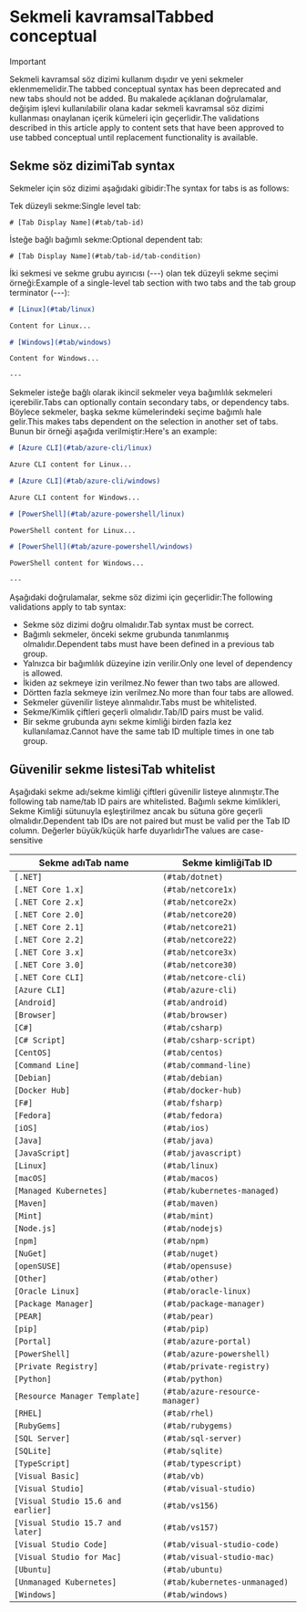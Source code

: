 # <a name="tabbed-conceptual"></a><span data-ttu-id="d0959-101">Sekmeli kavramsal</span><span class="sxs-lookup"><span data-stu-id="d0959-101">Tabbed conceptual</span></span>

> [!IMPORTANT]
> <span data-ttu-id="d0959-102">Sekmeli kavramsal söz dizimi kullanım dışıdır ve yeni sekmeler eklenmemelidir.</span><span class="sxs-lookup"><span data-stu-id="d0959-102">The tabbed conceptual syntax has been deprecated and new tabs should not be added.</span></span> <span data-ttu-id="d0959-103">Bu makalede açıklanan doğrulamalar, değişim işlevi kullanılabilir olana kadar sekmeli kavramsal söz dizimi kullanması onaylanan içerik kümeleri için geçerlidir.</span><span class="sxs-lookup"><span data-stu-id="d0959-103">The validations described in this article apply to content sets that have been approved to use tabbed conceptual until replacement functionality is available.</span></span>

## <a name="tab-syntax"></a><span data-ttu-id="d0959-104">Sekme söz dizimi</span><span class="sxs-lookup"><span data-stu-id="d0959-104">Tab syntax</span></span>

<span data-ttu-id="d0959-105">Sekmeler için söz dizimi aşağıdaki gibidir:</span><span class="sxs-lookup"><span data-stu-id="d0959-105">The syntax for tabs is as follows:</span></span>

<span data-ttu-id="d0959-106">Tek düzeyli sekme:</span><span class="sxs-lookup"><span data-stu-id="d0959-106">Single level tab:</span></span>

`# [Tab Display Name](#tab/tab-id)`

<span data-ttu-id="d0959-107">İsteğe bağlı bağımlı sekme:</span><span class="sxs-lookup"><span data-stu-id="d0959-107">Optional dependent tab:</span></span>

`# [Tab Display Name](#tab/tab-id/tab-condition)`

<span data-ttu-id="d0959-108">İki sekmesi ve sekme grubu ayırıcısı (---) olan tek düzeyli sekme seçimi örneği:</span><span class="sxs-lookup"><span data-stu-id="d0959-108">Example of a single-level tab section with two tabs and the tab group terminator (---):</span></span>

```markdown
# [Linux](#tab/linux)

Content for Linux...

# [Windows](#tab/windows)

Content for Windows...

---
```

<span data-ttu-id="d0959-109">Sekmeler isteğe bağlı olarak ikincil sekmeler veya bağımlılık sekmeleri içerebilir.</span><span class="sxs-lookup"><span data-stu-id="d0959-109">Tabs can optionally contain secondary tabs, or dependency tabs.</span></span> <span data-ttu-id="d0959-110">Böylece sekmeler, başka sekme kümelerindeki seçime bağımlı hale gelir.</span><span class="sxs-lookup"><span data-stu-id="d0959-110">This makes tabs dependent on the selection in another set of tabs.</span></span> <span data-ttu-id="d0959-111">Bunun bir örneği aşağıda verilmiştir:</span><span class="sxs-lookup"><span data-stu-id="d0959-111">Here's an example:</span></span>

```markdown
# [Azure CLI](#tab/azure-cli/linux)

Azure CLI content for Linux...

# [Azure CLI](#tab/azure-cli/windows)

Azure CLI content for Windows...

# [PowerShell](#tab/azure-powershell/linux)

PowerShell content for Linux...

# [PowerShell](#tab/azure-powershell/windows)

PowerShell content for Windows...

---
```

<span data-ttu-id="d0959-112">Aşağıdaki doğrulamalar, sekme söz dizimi için geçerlidir:</span><span class="sxs-lookup"><span data-stu-id="d0959-112">The following validations apply to tab syntax:</span></span>

- <span data-ttu-id="d0959-113">Sekme söz dizimi doğru olmalıdır.</span><span class="sxs-lookup"><span data-stu-id="d0959-113">Tab syntax must be correct.</span></span>
- <span data-ttu-id="d0959-114">Bağımlı sekmeler, önceki sekme grubunda tanımlanmış olmalıdır.</span><span class="sxs-lookup"><span data-stu-id="d0959-114">Dependent tabs must have been defined in a previous tab group.</span></span>
- <span data-ttu-id="d0959-115">Yalnızca bir bağımlılık düzeyine izin verilir.</span><span class="sxs-lookup"><span data-stu-id="d0959-115">Only one level of dependency is allowed.</span></span>
- <span data-ttu-id="d0959-116">İkiden az sekmeye izin verilmez.</span><span class="sxs-lookup"><span data-stu-id="d0959-116">No fewer than two tabs are allowed.</span></span>
- <span data-ttu-id="d0959-117">Dörtten fazla sekmeye izin verilmez.</span><span class="sxs-lookup"><span data-stu-id="d0959-117">No more than four tabs are allowed.</span></span>
- <span data-ttu-id="d0959-118">Sekmeler güvenilir listeye alınmalıdır.</span><span class="sxs-lookup"><span data-stu-id="d0959-118">Tabs must be whitelisted.</span></span>
- <span data-ttu-id="d0959-119">Sekme/Kimlik çiftleri geçerli olmalıdır.</span><span class="sxs-lookup"><span data-stu-id="d0959-119">Tab/ID pairs must be valid.</span></span>
- <span data-ttu-id="d0959-120">Bir sekme grubunda aynı sekme kimliği birden fazla kez kullanılamaz.</span><span class="sxs-lookup"><span data-stu-id="d0959-120">Cannot have the same tab ID multiple times in one tab group.</span></span>

## <a name="tab-whitelist"></a><span data-ttu-id="d0959-121">Güvenilir sekme listesi</span><span class="sxs-lookup"><span data-stu-id="d0959-121">Tab whitelist</span></span>

<span data-ttu-id="d0959-122">Aşağıdaki sekme adı/sekme kimliği çiftleri güvenilir listeye alınmıştır.</span><span class="sxs-lookup"><span data-stu-id="d0959-122">The following tab name/tab ID pairs are whitelisted.</span></span> <span data-ttu-id="d0959-123">Bağımlı sekme kimlikleri, Sekme Kimliği sütunuyla eşleştirilmez ancak bu sütuna göre geçerli olmalıdır.</span><span class="sxs-lookup"><span data-stu-id="d0959-123">Dependent tab IDs are not paired but must be valid per the Tab ID column.</span></span> <span data-ttu-id="d0959-124">Değerler büyük/küçük harfe duyarlıdır</span><span class="sxs-lookup"><span data-stu-id="d0959-124">The values are case-sensitive</span></span>

|<span data-ttu-id="d0959-125">Sekme adı</span><span class="sxs-lookup"><span data-stu-id="d0959-125">Tab name</span></span>              |<span data-ttu-id="d0959-126">Sekme kimliği</span><span class="sxs-lookup"><span data-stu-id="d0959-126">Tab ID</span></span>            |
|----------------------|------------------|
|`[.NET]`              |`(#tab/dotnet)`   |
|`[.NET Core 1.x]`     |`(#tab/netcore1x)`|
|`[.NET Core 2.x]`     |`(#tab/netcore2x)`|
|`[.NET Core 2.0]`     |`(#tab/netcore20)`|
|`[.NET Core 2.1]`     |`(#tab/netcore21)`|
|`[.NET Core 2.2]`     |`(#tab/netcore22)`|
|`[.NET Core 3.x]`     |`(#tab/netcore3x)`|
|`[.NET Core 3.0]`     |`(#tab/netcore30)`|
|`[.NET Core CLI]`     |`(#tab/netcore-cli)`|
|`[Azure CLI]`         |`(#tab/azure-cli)`|
|`[Android]`           |`(#tab/android)`  |
|`[Browser]`           |`(#tab/browser)`  |
|`[C#]`                |`(#tab/csharp)`   |
|`[C# Script]`         |`(#tab/csharp-script)`|
|`[CentOS]`            |`(#tab/centos)`|
|`[Command Line]`      |`(#tab/command-line)`|
|`[Debian]`            |`(#tab/debian)`|
|`[Docker Hub]`        |`(#tab/docker-hub)`|
|`[F#]`                |`(#tab/fsharp)`|
|`[Fedora]`            |`(#tab/fedora)`|
|`[iOS]`               |`(#tab/ios)`      |
|`[Java]`              |`(#tab/java)`|
|`[JavaScript]`        |`(#tab/javascript)`|
|`[Linux]`             |`(#tab/linux)`    |
|`[macOS]`             |`(#tab/macos)`    |
|`[Managed Kubernetes]`|`(#tab/kubernetes-managed)`|
|`[Maven]`             |`(#tab/maven)`|
|`[Mint]`              |`(#tab/mint)`|
|`[Node.js]`           |`(#tab/nodejs)`|
|`[npm]`               |`(#tab/npm)` |
|`[NuGet]`             |`(#tab/nuget)`|
|`[openSUSE]`          |`(#tab/opensuse)`|
|`[Other]`             |`(#tab/other)` |
|`[Oracle Linux]`      |`(#tab/oracle-linux)`|
|`[Package Manager]`   |`(#tab/package-manager)` |
|`[PEAR]`              |`(#tab/pear)`|
|`[pip]`               |`(#tab/pip)`|
|`[Portal]`            |`(#tab/azure-portal)`    |
|`[PowerShell]`        |`(#tab/azure-powershell)`|
|`[Private Registry]`  |`(#tab/private-registry)`|
|`[Python]`            |`(#tab/python)`|
|`[Resource Manager Template]`|`(#tab/azure-resource-manager)`|
|`[RHEL]`              |`(#tab/rhel)`|
|`[RubyGems]`          |`(#tab/rubygems)`|
|`[SQL Server]`        |`(#tab/sql-server)`|
|`[SQLite]`            |`(#tab/sqlite)`|
|`[TypeScript]`        |`(#tab/typescript)`|
|`[Visual Basic]`      |`(#tab/vb)` |
|`[Visual Studio]`     |`(#tab/visual-studio)`|
|`[Visual Studio 15.6 and earlier]`|`(#tab/vs156)`|
|`[Visual Studio 15.7 and later]`  |`(#tab/vs157)`|
|`[Visual Studio Code]`            |`(#tab/visual-studio-code)`|
|`[Visual Studio for Mac]`         |`(#tab/visual-studio-mac)`|
|`[Ubuntu]`                        |`(#tab/ubuntu)`|
|`[Unmanaged Kubernetes]`          |`(#tab/kubernetes-unmanaged)`|
|`[Windows]`   |`(#tab/windows)`   |